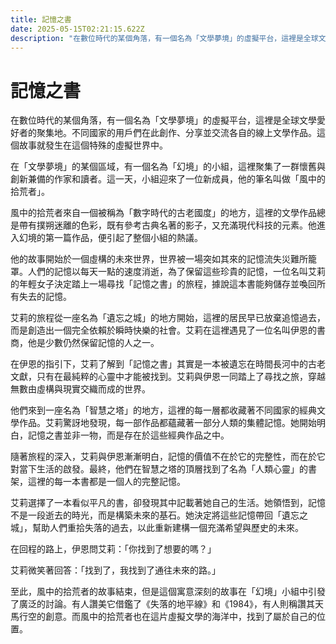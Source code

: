 ```yaml
---
title: 記憶之書
date: 2025-05-15T02:21:15.622Z
description: "在數位時代的某個角落，有一個名為「文學夢境」的虛擬平台，這裡是全球文學愛好者的聚集地。不同國家的用戶們在此創作、分享並交流各自的線上文學作品。這個故事就發生在這個特殊的虛擬世界中。"
---
```


# 記憶之書

在數位時代的某個角落，有一個名為「文學夢境」的虛擬平台，這裡是全球文學愛好者的聚集地。不同國家的用戶們在此創作、分享並交流各自的線上文學作品。這個故事就發生在這個特殊的虛擬世界中。

在「文學夢境」的某個區域，有一個名為「幻境」的小組，這裡聚集了一群懷舊與創新兼備的作家和讀者。這一天，小組迎來了一位新成員，他的筆名叫做「風中的拾荒者」。

風中的拾荒者來自一個被稱為「數字時代的古老國度」的地方，這裡的文學作品總是帶有撲朔迷離的色彩，既有參考古典名著的影子，又充滿現代科技的元素。他進入幻境的第一篇作品，便引起了整個小組的熱議。

他的故事開始於一個虛構的未來世界，世界被一場突如其來的記憶流失災難所籠罩。人們的記憶以每天一點的速度消逝，為了保留這些珍貴的記憶，一位名叫艾莉的年輕女子決定踏上一場尋找「記憶之書」的旅程，據說這本書能夠儲存並喚回所有失去的記憶。

艾莉的旅程從一座名為「遺忘之城」的地方開始，這裡的居民早已放棄追憶過去，而是創造出一個完全依賴於瞬時快樂的社會。艾莉在這裡遇見了一位名叫伊恩的書商，他是少數仍然保留記憶的人之一。

在伊恩的指引下，艾莉了解到「記憶之書」其實是一本被遺忘在時間長河中的古老文獻，只有在最純粹的心靈中才能被找到。艾莉與伊恩一同踏上了尋找之旅，穿越無數由虛構與現實交織而成的世界。

他們來到一座名為「智慧之塔」的地方，這裡的每一層都收藏著不同國家的經典文學作品。艾莉驚訝地發現，每一部作品都蘊藏著一部分人類的集體記憶。她開始明白，記憶之書並非一物，而是存在於這些經典作品之中。

隨著旅程的深入，艾莉與伊恩漸漸明白，記憶的價值不在於它的完整性，而在於它對當下生活的啟發。最終，他們在智慧之塔的頂層找到了名為「人類心靈」的書架，這裡的每一本書都是一個人的完整記憶。

艾莉選擇了一本看似平凡的書，卻發現其中記載著她自己的生活。她領悟到，記憶不是一段逝去的時光，而是構築未來的基石。她決定將這些記憶帶回「遺忘之城」，幫助人們重拾失落的過去，以此重新建構一個充滿希望與歷史的未來。

在回程的路上，伊恩問艾莉：「你找到了想要的嗎？」

艾莉微笑著回答：「找到了，我找到了通往未來的路。」

至此，風中的拾荒者的故事結束，但是這個寓意深刻的故事在「幻境」小組中引發了廣泛的討論。有人讚美它借鑑了《失落的地平線》和《1984》，有人則稱讚其天馬行空的創意。而風中的拾荒者也在這片虛擬文學的海洋中，找到了屬於自己的位置。